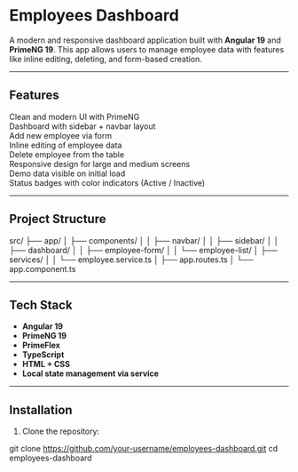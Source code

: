 # Employees Dashboard

A modern and responsive dashboard application built with **Angular 19** and **PrimeNG 19**. This app allows users to manage employee data with features like inline editing, deleting, and form-based creation.

---

##  Features

 Clean and modern UI with PrimeNG  
 Dashboard with sidebar + navbar layout  
 Add new employee via form  
 Inline editing of employee data  
 Delete employee from the table  
 Responsive design for large and medium screens  
 Demo data visible on initial load  
 Status badges with color indicators (Active / Inactive)

---

##  Project Structure

src/ ├── app/ │ ├── components/ │ │ ├── navbar/ │ │ ├── sidebar/ │ │ ├── dashboard/ │ │ ├── employee-form/ │ │ └── employee-list/ │ ├── services/ │ │ └── employee.service.ts │ ├── app.routes.ts │ └── app.component.ts


---

##  Tech Stack

- **Angular 19**
- **PrimeNG 19**
- **PrimeFlex**
- **TypeScript**
- **HTML + CSS**
- **Local state management via service**

---

##  Installation


1. Clone the repository:

git clone https://github.com/your-username/employees-dashboard.git
cd employees-dashboard

